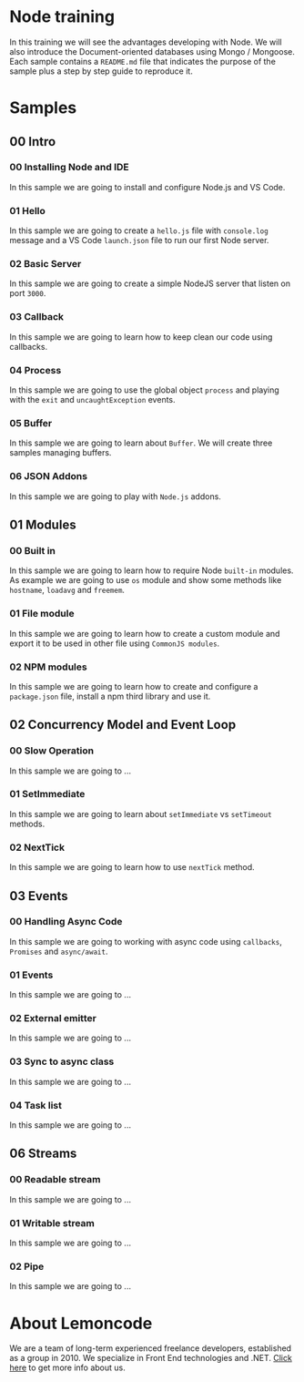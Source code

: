 # Node training

In this training we will see the advantages developing with Node. We will also introduce the Document-oriented databases using Mongo / Mongoose.
Each sample contains a `README.md` file that indicates the purpose of the sample plus a step by step guide to reproduce it.

# Samples

## 00 Intro

### 00 Installing Node and IDE

In this sample we are going to install and configure Node.js and VS Code.

### 01 Hello

In this sample we are going to create a `hello.js` file with `console.log` message and a VS Code `launch.json` file to run our first Node server.

### 02 Basic Server

In this sample we are going to create a simple NodeJS server that listen on port `3000`.

### 03 Callback

In this sample we are going to learn how to keep clean our code using callbacks.

### 04 Process

In this sample we are going to use the global object `process` and playing with the `exit` and `uncaughtException` events.

### 05 Buffer

In this sample we are going to learn about `Buffer`. We will create three samples managing buffers.

### 06 JSON Addons

In this sample we are going to play with `Node.js` addons.

## 01 Modules

### 00 Built in

In this sample we are going to learn how to require Node `built-in` modules. As example we are going to use `os` module and show some methods like `hostname`, `loadavg` and `freemem`.

### 01 File module

In this sample we are going to learn how to create a custom module and export it to be used in other file using `CommonJS modules`.

### 02 NPM modules

In this sample we are going to learn how to create and configure a `package.json` file, install a npm third library and use it.

## 02 Concurrency Model and Event Loop

### 00 Slow Operation

In this sample we are going to ...

### 01 SetImmediate

In this sample we are going to learn about `setImmediate` vs `setTimeout` methods.

### 02 NextTick

In this sample we are going to learn how to use `nextTick` method.

## 03 Events

### 00 Handling Async Code

In this sample we are going to working with async code using `callbacks`, `Promises` and `async/await`.

### 01 Events

In this sample we are going to ...

### 02 External emitter

In this sample we are going to ...

### 03 Sync to async class

In this sample we are going to ...

### 04 Task list

In this sample we are going to ...

## 06 Streams

### 00 Readable stream

In this sample we are going to ...

### 01 Writable stream

In this sample we are going to ...

### 02 Pipe

In this sample we are going to ...

# About Lemoncode

We are a team of long-term experienced freelance developers, established as a group in 2010.
We specialize in Front End technologies and .NET. [Click here](http://lemoncode.net/services/en/#en-home) to get more info about us.
